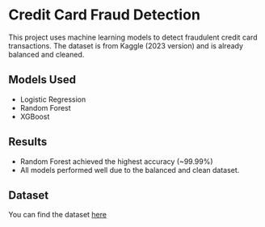 # Credit Card Fraud Detection

This project uses machine learning models to detect fraudulent credit card transactions. The dataset is from Kaggle (2023 version) and is already balanced and cleaned.

## Models Used
- Logistic Regression
- Random Forest
- XGBoost

## Results
- Random Forest achieved the highest accuracy (~99.99%)
- All models performed well due to the balanced and clean dataset.

## Dataset
You can find the dataset [here](https://www.kaggle.com/datasets/nelgiriyewithana/credit-card-fraud-detection-dataset-2023)
